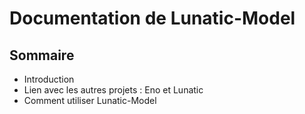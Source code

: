 # Documentation de Lunatic-Model

## Sommaire
- Introduction
- Lien avec les autres projets : Eno et Lunatic
- Comment utiliser Lunatic-Model